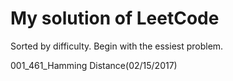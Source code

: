 # My solution of LeetCode
Sorted by difficulty. Begin with the essiest problem.

001_461_Hamming Distance(02/15/2017)

